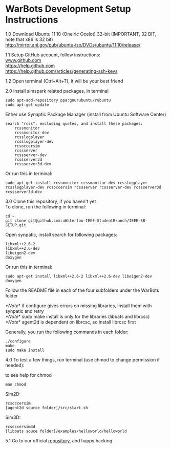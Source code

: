 WarBots Development Setup Instructions
======================================

1.0 Download Ubuntu 11.10 (Oneiric Ocelot) 32-bit (IMPORTANT, 32 BIT, note that x86 is 32 bit)  
    http://mirror.anl.gov/pub/ubuntu-iso/DVDs/ubuntu/11.10/release/

1.1 Setup GitHub account, follow instructions:  
    www.github.com  
    https://help.github.com  
    https://help.github.com/articles/generating-ssh-keys

1.2 Open terminal (Ctrl+Alt+T), it will be your best friend

2.0 install simspark related packages, in terminal

    sudo apt-add-repository ppa:gnurubuntu/rubuntu
    sudo apt-get update
    
Either use Synaptic Package Manager (install from Ubuntu Software Center)

    search "rcss", excluding quotes, and install these packages:
        rcssmonitor
        rcssmonitor-dev
        rcsslogplayer
        rcsslogplayer-dev
        rcsoccersim
        rcssserver
        rcssserver-dev
        rcssserver3d
        rcssserver3d-dev
            
Or run this in terminal:

    sudo apt-get install rcssmonitor rcssmonitor-dev rcsslogplayer rcsslogplayer-dev rcsoccersim rcssserver rcssserver-dev rcssserver3d rcssserver3d-dev
    
3.0 Clone this repository, if you haven't yet  
To clone, run the following in terminal: 

    cd ~
    git clone git@github.com:uWaterloo-IEEE-StudentBranch/IEEE-SB-SETUP.git
        
Open synpatic, install search for following packages:

    libxml++2.6-2
    libxml++2.6-dev
    libeigen2-dev
    doxygen
    
Or run this in terminal:

    sudo apt-get install libxml++2.6-2 libxml++2.6-dev libeigen2-dev doxygen
        
Follow the README file in each of the four subfolders under the WarBots folder
    
*\*Note** if configure gives errors on missing libraries, install them with synpatic and retry  
*\*Note** sudo make install is only for the libraries (libbats and librcsc)  
*\*Note** agent2d is dependent on librcsc, so install librcsc first
        
Generally, you run the following commands in each folder:

    ./configure
    make
    sudo make install
    
4.0 To test a few things, run terminal (use chmod to change permission if needed):  

to see help for chmod

    man chmod
    
Sim2D:

    rcsoccersim
    [agent2d source folder]/src/start.sh
    
Sim3D:

    rcsoccersim3d
    [libbats souce folder]/examples/helloworld/helloworld

5.1 Go to our official [repository](https://github.com/uWaterloo-IEEE-StudentBranch/WarBots-CodeRepo), and happy hacking.